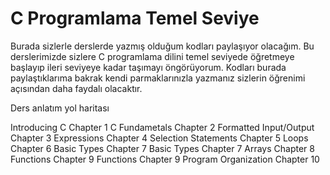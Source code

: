 # C Programlama Temel Seviye

Burada sizlerle derslerde yazmış olduğum kodları paylaşıyor olacağım. Bu derslerimizde sizlere C programlama dilini temel seviyede öğretmeye başlayıp ileri seviyeye kadar taşımayı öngörüyorum. Kodları burada paylaştıklarıma bakrak kendi parmaklarınızla yazmanız sizlerin öğrenimi açısından daha faydalı olacaktır. 

Ders anlatım yol haritası

Introducing C	Chapter 1
C Fundametals	Chapter 2
Formatted Input/Output	Chapter 3
Expressions	Chapter 4
Selection Statements	Chapter 5
Loops	Chapter 6
Basic Types	Chapter 7
Basic Types	Chapter 7
Arrays	Chapter 8
Functions	Chapter 9
Functions	Chapter 9
Program Organization	Chapter 10
